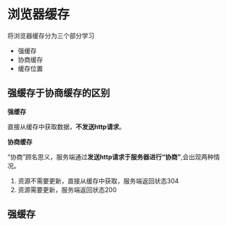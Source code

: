 # 浏览器缓存

将浏览器缓存分为三个部分学习

- 强缓存
- 协商缓存
- 缓存位置



## 强缓存于协商缓存的区别

**强缓存**

直接从缓存中获取数据，**不发送http请求**。

**协商缓存**

“协商”顾名思义，服务端通过**发送http请求于服务器进行“协商”**,会出现两种情况。

1. 资源不需要更新，直接从缓存中获取，服务端返回状态304
2. 资源需要更新，服务端返回状态200



## 强缓存

